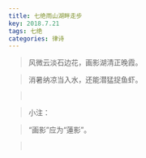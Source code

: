 ```yaml
---
title: 七绝雨山湖畔走步
key: 2018.7.21
tags: 七绝
categories: 律诗
---
```


<blockquote class="blockquote-center">风微云淡石边花，画影湖清正晚霞。
</blockquote>
<blockquote class="blockquote-center">消暑纳凉当入水，还能潜猛捉鱼虾。
</blockquote>
<blockquote class="blockquote-center"></br>
</blockquote>
<blockquote class="blockquote-center">小注：
</blockquote>
<blockquote class="blockquote-center">“画影”应为“蓮影”。
</blockquote>
<blockquote class="blockquote-center"></br>
</blockquote>
